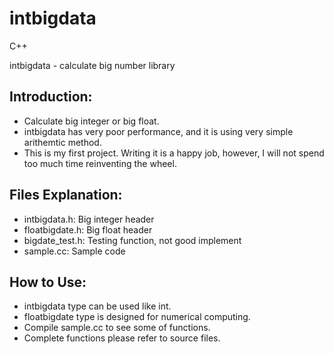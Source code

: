 intbigdata
==========

C++

intbigdata - calculate big number library

Introduction:
-------------
* Calculate big integer or big float.
* intbigdata has very poor performance, and it is using very simple arithemtic method.
* This is my first project. Writing it is a happy job,
  however, I will not spend too much time reinventing the wheel.

Files Explanation:
------------------
* intbigdata.h: Big integer header
* floatbigdate.h: Big float header
* bigdate_test.h: Testing function, not good implement
* sample.cc: Sample code

How to Use:
-----------
* intbigdata type can be used like int.
* floatbigdate type is designed for numerical computing.
* Compile sample.cc to see some of functions.
* Complete functions please refer to source files.